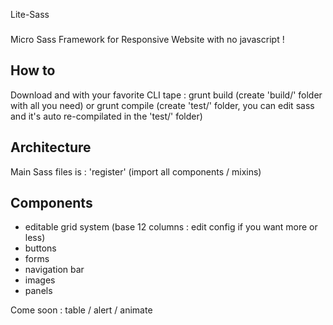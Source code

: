 Lite-Sass
###

Micro Sass Framework for Responsive Website with no javascript !

How to
---

Download and with your favorite CLI tape : 
grunt build (create 'build/' folder with all you need)
or 
grunt compile (create 'test/' folder, you can edit sass and it's auto re-compilated in the 'test/' folder)

Architecture
---

Main Sass files is : 'register' (import all components / mixins)

Components
---

- editable grid system (base 12 columns : edit config if you want more or less)
- buttons 
- forms
- navigation bar
- images
- panels

Come soon : table / alert / animate

